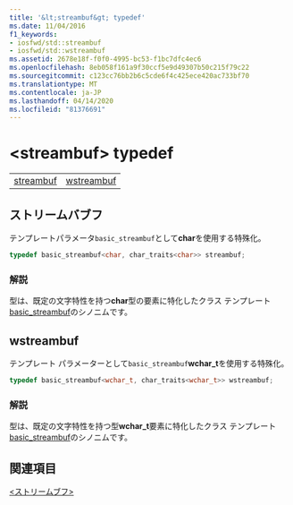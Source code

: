 ```yaml
---
title: '&lt;streambuf&gt; typedef'
ms.date: 11/04/2016
f1_keywords:
- iosfwd/std::streambuf
- iosfwd/std::wstreambuf
ms.assetid: 2678e18f-f0f0-4995-bc53-f1bc7dfc4ec6
ms.openlocfilehash: 8eb058f161a9f30ccf5e9d49307b50c215f79c22
ms.sourcegitcommit: c123cc76bb2b6c5cde6f4c425ece420ac733bf70
ms.translationtype: MT
ms.contentlocale: ja-JP
ms.lasthandoff: 04/14/2020
ms.locfileid: "81376691"
---
```

# <a name="ltstreambufgt-typedefs"></a>&lt;streambuf&gt; typedef

|||
|-|-|
|[streambuf](#streambuf)|[wstreambuf](#wstreambuf)|

## <a name="streambuf"></a><a name="streambuf"></a>ストリームバブフ

テンプレートパラメータ`basic_streambuf`として**char**を使用する特殊化。

```cpp
typedef basic_streambuf<char, char_traits<char>> streambuf;
```

### <a name="remarks"></a>解説

型は、既定の文字特性を持つ**char**型の要素に特化したクラス テンプレート[basic_streambuf](../standard-library/basic-streambuf-class.md)のシノニムです。

## <a name="wstreambuf"></a><a name="wstreambuf"></a>wstreambuf

テンプレート パラメーターとして`basic_streambuf`**wchar_t**を使用する特殊化。

```cpp
typedef basic_streambuf<wchar_t, char_traits<wchar_t>> wstreambuf;
```

### <a name="remarks"></a>解説

型は、既定の文字特性を持つ型**wchar_t**要素に特化したクラス テンプレート[basic_streambuf](../standard-library/basic-streambuf-class.md)のシノニムです。

## <a name="see-also"></a>関連項目

[\<ストリームブフ>](../standard-library/streambuf.md)
